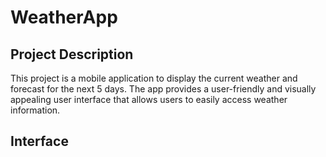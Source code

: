 # WeatherApp

## Project Description

This project is a mobile application to display the current weather and forecast for the next 5 days. The app provides a user-friendly and visually appealing user interface that allows users to easily access weather information.

## Interface
